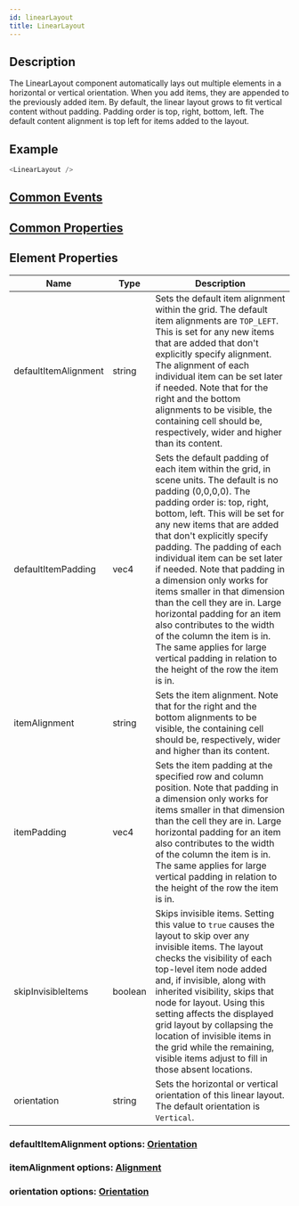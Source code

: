 ```yaml
---
id: linearLayout
title: LinearLayout
---
```

## Description
The LinearLayout component automatically lays out multiple elements in a horizontal or vertical orientation. When you add items, they are appended to the previously added item. By default, the linear layout grows to fit vertical content without padding. Padding order is top, right, bottom, left. The default content alignment is top left for items added to the layout.

## Example

```javascript
<LinearLayout />
```

## [Common Events](../types/Events.md)

## [Common Properties](../types/Properties.md)

## Element Properties

| Name                 | Type    | Description                                                                                                                                                                                                                                                                                                                                                                                                                                                                                                                                                                                                                                    |
| -------------------- | ------- | ---------------------------------------------------------------------------------------------------------------------------------------------------------------------------------------------------------------------------------------------------------------------------------------------------------------------------------------------------------------------------------------------------------------------------------------------------------------------------------------------------------------------------------------------------------------------------------------------------------------------------------------------- |
| defaultItemAlignment | string  | Sets the default item alignment within the grid. The default item alignments are `TOP_LEFT`. This is set for any new items that are added that don't explicitly specify alignment. The alignment of each individual item can be set later if needed. Note that for the right and the bottom alignments to be visible, the containing cell should be, respectively, wider and higher than its content.                                                                                                                                                                                                                                   |
| defaultItemPadding   | vec4    | Sets the default padding of each item within the grid, in scene units. The default is no padding (0,0,0,0). The padding order is: top, right, bottom, left. This will be set for any new items that are added that don't explicitly specify padding. The padding of each individual item can be set later if needed. Note that padding in a dimension only works for items smaller in that dimension than the cell they are in. Large horizontal padding for an item also contributes to the width of the column the item is in. The same applies for large vertical padding in relation to the height of the row the item is in. |
| itemAlignment        | string  | Sets the item alignment. Note that for the right and the bottom alignments to be visible, the containing cell should be, respectively, wider and higher than its content.                                                                                                                                                                                                                                                                                                                                                                                                                                                                         |
| itemPadding          | vec4    | Sets the item padding at the specified row and column position. Note that padding in a dimension only works for items smaller in that dimension than the cell they are in. Large horizontal padding for an item also contributes to the width of the column the item is in. The same applies for large vertical padding in relation to the height of the row the item is in.                                                                                                                                                                                                                                                                   |
| skipInvisibleItems   | boolean | Skips invisible items. Setting this value to `true` causes the layout to skip over any invisible items. The layout checks the visibility of each top-level item node added and, if invisible, along with inherited visibility, skips that node for layout. Using this setting affects the displayed grid layout by collapsing the location of invisible items in the grid while the remaining, visible items adjust to fill in those absent locations.                                                                                                                                                                                |
| orientation          | string  | Sets the horizontal or vertical orientation of this linear layout. The default orientation is `Vertical`.                                                                                                                                                                                                                                                                                                                                                                                                                                                                                                                                        |

### defaultItemAlignment options: [Orientation](../types/Alignment.md)

### itemAlignment options: [Alignment](../types/Alignment.md)

### orientation options: [Orientation](../types/Orientation.md)
